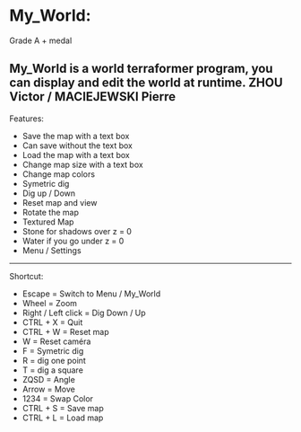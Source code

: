 # My_World:

Grade A + medal

My_World is a world terraformer program, you can display and edit the world at runtime.
ZHOU Victor / MACIEJEWSKI Pierre
---

Features:
- Save the map with a text box
- Can save without the text box
- Load the map with a text box
- Change map size with a text box
- Change map colors
- Symetric dig
- Dig up / Down
- Reset map and view
- Rotate the map
- Textured Map
- Stone for shadows over z = 0
- Water if you go under z = 0
- Menu / Settings

---

Shortcut:

- Escape = Switch to Menu / My_World
- Wheel = Zoom
- Right / Left click = Dig Down / Up
- CTRL + X = Quit
- CTRL + W = Reset map
- W = Reset caméra
- F = Symetric dig
- R = dig one point
- T = dig a square
- ZQSD = Angle
- Arrow = Move
- 1234 = Swap Color
- CTRL + S = Save map
- CTRL + L = Load map
